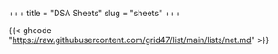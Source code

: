 +++
title = "DSA Sheets"
slug = "sheets"
+++


{{< ghcode "https://raw.githubusercontent.com/grid47/list/main/lists/net.md" >}}
